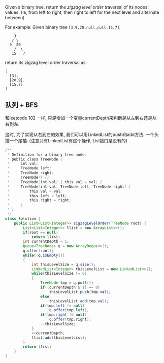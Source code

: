 Given a binary tree, return the *zigzag level order* traversal of its nodes' values. (ie, from left to right, then right to left for the next level and alternate between).

For example:
Given binary tree `[3,9,20,null,null,15,7]`,

```
    3
   / \
  9  20
    /  \
   15   7
```



return its zigzag level order traversal as:

```
[
  [3],
  [20,9],
  [15,7]
]
```

## 队列 + BFS

和leetcode 102 一样, 只是增加一个变量currentDepth来判断是从左到右还是从右到左.

这时, 为了实现从右到左的效果, 我们可以用LinkedList的push和add方法. 一个头插一个尾插. (注意只有LinkedList有这个操作, List接口是没有的)

```java
/**
 * Definition for a binary tree node.
 * public class TreeNode {
 *     int val;
 *     TreeNode left;
 *     TreeNode right;
 *     TreeNode() {}
 *     TreeNode(int val) { this.val = val; }
 *     TreeNode(int val, TreeNode left, TreeNode right) {
 *         this.val = val;
 *         this.left = left;
 *         this.right = right;
 *     }
 * }
 */
class Solution {
    public List<List<Integer>> zigzagLevelOrder(TreeNode root) {
        List<List<Integer>> llist = new ArrayList<>();
        if(root == null)
            return llist;
        int currentDepth = 1;
        Queue<TreeNode> q = new ArrayDeque<>();
        q.offer(root);
        while(!q.isEmpty())
        {
            int thisLevelSize = q.size();
            LinkedList<Integer> thisLevelList = new LinkedList<>();
            while(thisLevelSize != 0)
            {
                TreeNode tmp = q.poll();
                if((currentDepth & 1) == 0)
                    thisLevelList.push(tmp.val);
                else
                    thisLevelList.add(tmp.val);
                if(tmp.left != null)
                    q.offer(tmp.left);
                if(tmp.right != null)
                    q.offer(tmp.right);
                --thisLevelSize;
            }
            ++currentDepth;
            llist.add(thisLevelList);
        }
        return llist;
    }
}
```

